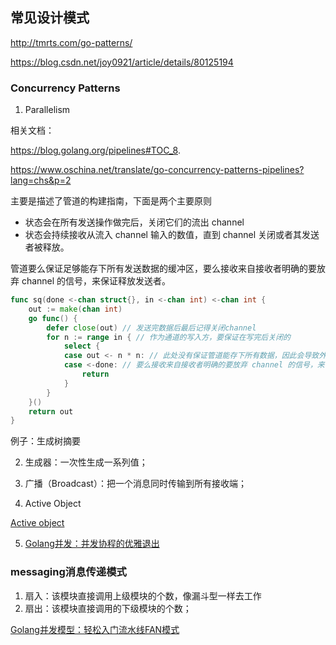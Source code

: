 ## 常见设计模式
http://tmrts.com/go-patterns/

https://blog.csdn.net/joy0921/article/details/80125194

### Concurrency Patterns
1. Parallelism

  相关文档：

  https://blog.golang.org/pipelines#TOC_8.

  https://www.oschina.net/translate/go-concurrency-patterns-pipelines?lang=chs&p=2

  主要是描述了管道的构建指南，下面是两个主要原则

  - 状态会在所有发送操作做完后，关闭它们的流出 channel
  - 状态会持续接收从流入 channel 输入的数值，直到 channel 关闭或者其发送者被释放。

  管道要么保证足够能存下所有发送数据的缓冲区，要么接收来自接收者明确的要放弃 channel 的信号，来保证释放发送者。

```go
func sq(done <-chan struct{}, in <-chan int) <-chan int {
    out := make(chan int)
    go func() {
        defer close(out) // 发送完数据后最后记得关闭channel
        for n := range in { // 作为通道的写入方，要保证在写完后关闭的
            select {
            case out <- n * n: // 此处没有保证管道能存下所有数据，因此会导致外部如果不读取的话，此处会一直阻塞
            case <-done: // 要么接收来自接收者明确的要放弃 channel 的信号，来保证释放发送者
                return
            }
        }
    }()
    return out
}
```

例子：生成树摘要

2. 生成器：一次性生成一系列值；
3. 广播（Broadcast）：把一个消息同时传输到所有接收端；

4. Active Object

[Active object](https://colobu.com/2019/07/02/concurrency-design-patterns-active-object/)

5. [Golang并发：并发协程的优雅退出](https://mp.weixin.qq.com/s/RjomKnfwCTy7tC9gbpPxCQ)

### messaging消息传递模式

1. 扇入：该模块直接调用上级模块的个数，像漏斗型一样去工作
2. 扇出：该模块直接调用的下级模块的个数；

[Golang并发模型：轻松入门流水线FAN模式](https://segmentfault.com/a/1190000017182416)

